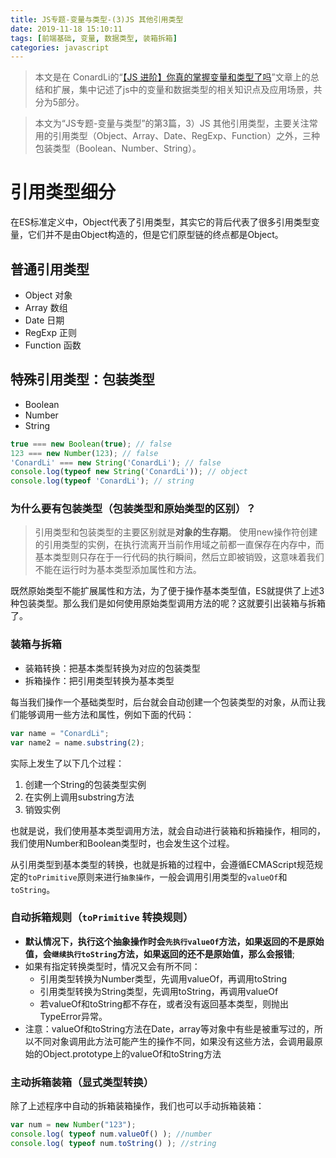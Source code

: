 ```yaml
---
title: JS专题-变量与类型-(3)JS 其他引用类型
date: 2019-11-18 15:10:11
tags: [前端基础, 变量, 数据类型, 装箱拆箱]
categories: javascript
---
```


> 本文是在 ConardLi的“[【JS 进阶】你真的掌握变量和类型了吗](https://juejin.im/post/5cec1bcff265da1b8f1aa08f)”文章上的总结和扩展，集中记述了js中的变量和数据类型的相关知识点及应用场景，共分为5部分。

> 本文为“JS专题-变量与类型”的第3篇，3）JS 其他引用类型，主要关注常用的引用类型（Object、Array、Date、RegExp、Function）之外，三种包装类型（Boolean、Number、String）。

<!-- more -->

# 引用类型细分

在ES标准定义中，Object代表了引用类型，其实它的背后代表了很多引用类型变量，它们并不是由Object构造的，但是它们原型链的终点都是Object。

## 普通引用类型

- Object 对象
- Array 数组
- Date 日期
- RegExp 正则
- Function 函数

## 特殊引用类型：包装类型

- Boolean
- Number
- String

```js
true === new Boolean(true); // false
123 === new Number(123); // false
'ConardLi' === new String('ConardLi'); // false
console.log(typeof new String('ConardLi')); // object
console.log(typeof 'ConardLi'); // string
```

### 为什么要有包装类型（包装类型和原始类型的区别）？

> 引用类型和包装类型的主要区别就是**对象的生存期**。
> 使用new操作符创建的引用类型的实例，在执行流离开当前作用域之前都一直保存在内存中，而基本类型则只存在于一行代码的执行瞬间，然后立即被销毁，这意味着我们不能在运行时为基本类型添加属性和方法。

既然原始类型不能扩展属性和方法，为了便于操作基本类型值，ES就提供了上述3种包装类型。那么我们是如何使用原始类型调用方法的呢？这就要引出装箱与拆箱了。

### 装箱与拆箱

- 装箱转换：把基本类型转换为对应的包装类型
- 拆箱操作：把引用类型转换为基本类型

每当我们操作一个基础类型时，后台就会自动创建一个包装类型的对象，从而让我们能够调用一些方法和属性，例如下面的代码：

```js
var name = "ConardLi";
var name2 = name.substring(2);
```
实际上发生了以下几个过程：
1. 创建一个String的包装类型实例
2. 在实例上调用substring方法
3. 销毁实例

也就是说，我们使用基本类型调用方法，就会自动进行装箱和拆箱操作，相同的，我们使用Number和Boolean类型时，也会发生这个过程。

从引用类型到基本类型的转换，也就是拆箱的过程中，会遵循ECMAScript规范规定的`toPrimitive`原则来进行`抽象操作`，一般会调用引用类型的`valueOf`和`toString`。

### 自动拆箱规则（`toPrimitive` 转换规则）
- **默认情况下，执行这个抽象操作时会`先执行valueOf`方法，如果返回的不是原始值，会`继续执行toString`方法，如果返回的还不是原始值，那么会报错**;
- 如果有指定转换类型时，情况又会有所不同：
    - 引用类型转换为Number类型，先调用valueOf，再调用toString
    - 引用类型转换为String类型，先调用toString，再调用valueOf
    - 若valueOf和toString都不存在，或者没有返回基本类型，则抛出TypeError异常。
- 注意：valueOf和toString方法在Date，array等对象中有些是被重写过的，所以不同对象调用此方法可能产生的操作不同，如果没有这些方法，会调用最原始的Object.prototype上的valueOf和toString方法

### 主动拆箱装箱（显式类型转换）
除了上述程序中自动的拆箱装箱操作，我们也可以手动拆箱装箱：
```js
var num = new Number("123");  
console.log( typeof num.valueOf() ); //number
console.log( typeof num.toString() ); //string
```
